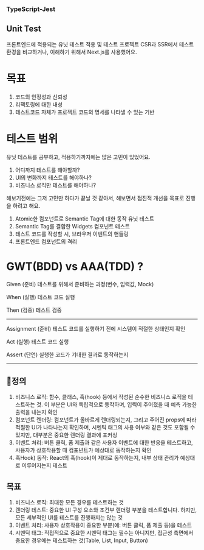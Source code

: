 ### TypeScript-Jest
## Unit Test
프론트엔드에 적용되는 유닛 테스트 적용 및 테스트 프로젝트
CSR과 SSR에서 테스트 환경을 비교하거나, 이해하기 위해서 Next.js를 사용했어요.

# 목표
1. 코드의 안정성과 신뢰성
2. 리팩토링에 대한 내성
3. 테스트코드 자체가 프로젝트 코드의 명세를 나타낼 수 있는 기반

# 테스트 범위
유닛 테스트를 공부하고, 적용하기까지에는 많은 고민이 있었어요.
1. 어디까지 테스트를 해야할까?
2. UI의 변화까지 테스트를 해야하나?
3. 비즈니스 로직만 테스트를 해야하나?

해보기전에는 그저 고민만 하다가 끝날 것 같아서, 해보면서 점진적 개선을 목표로 진행을 하려고 해요.
1. Atomic한 컴포넌트로 Semantic Tag에 대한 동작 유닛 테스트
2. Semantic Tag를 결합한 Widgets 컴포넌트 테스트
3. 테스트 코드를 작성할 시, 브라우저 이벤트의 핸들링
4. 프론트엔드 컴포넌트의 격리

# GWT(BDD) vs AAA(TDD) ?
Given (준비)
테스트를 위해서 준비하는 과정(변수, 입력값, Mock)

When (실행)
테스트 코드 실행

Then (검증)
테스트 검증

------------------------------------------------------------
Assignment (준비)
테스트 코드를 실행하기 전에 시스템이 적절한 상태인지 확인

Act (실행)
테스트 코드 실행

Assert (단언)
실행한 코드가 기대한 결과로 동작하는지 

------------------------------------------------------------
## 정의
1. 비즈니스 로직: 함수, 클래스, 훅(hook) 등에서 작성된 순수한 비즈니스 로직을 테스트하는 것. 이 부분은 UI와 독립적으로 동작하며, 입력이 주어졌을 때 예측 가능한 출력을 내는지 확인
2. 컴포넌트 렌더링: 컴포넌트가 올바르게 렌더링되는지, 그리고 주어진 props에 따라 적절한 UI가 나타나는지 확인하며, 시멘틱 태그의 사용 여부와 같은 것도 포함될 수 있지만, 대부분은 중요한 렌더링 결과에 포커싱
3. 이벤트 처리: 버튼 클릭, 폼 제출과 같은 사용자 이벤트에 대한 반응을 테스트하고, 사용자가 상호작용할 때 컴포넌트가 예상대로 동작하는지 확인
4. 훅Hook) 동작: React의 훅(hook)이 제대로 동작하는지, 내부 상태 관리가 예상대로 이루어지는지 테스트

## 목표
1. 비즈니스 로직: 최대한 모든 경우를 테스트하는 것
2. 렌더링 테스트: 중요한 UI 구성 요소와 조건부 렌더링 부분을 테스트합니다. 하지만, 모든 세부적인 UI를 테스트를 진행하지는 않는 것
3. 이벤트 처리: 사용자 상호작용이 중요한 부분(예: 버튼 클릭, 폼 제출 등)을 테스트
4. 시멘틱 태그: 직접적으로 중요한 시멘틱 태그는 필수는 아니지만, 접근성 측면에서 중요한 경우에는 테스트하는 것(Table, List, Input, Button)
